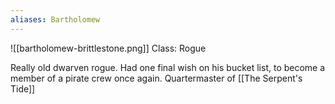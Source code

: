 ```yaml
---
aliases: Bartholomew
---
```

![[bartholomew-brittlestone.png]]
Class: Rogue

Really old dwarven rogue. Had one final wish on his bucket list, to become a member of a pirate crew once again. Quartermaster of [[The Serpent's Tide]]